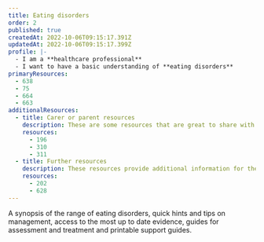```yaml
---
title: Eating disorders
order: 2
published: true
createdAt: 2022-10-06T09:15:17.391Z
updatedAt: 2022-10-06T09:15:17.399Z
profile: |-
  - I am a **healthcare professional**
  - I want to have a basic understanding of **eating disorders**
primaryResources:
  - 638
  - 75
  - 664
  - 663
additionalResources:
  - title: Carer or parent resources
    description: These are some resources that are great to share with the child or young person or their family. Healthcare professionals may also find them useful as they give an insight into the understanding required by the child or young person and their families, and they may help address questions posed to the healthcare professional.
    resources:
      - 196
      - 310
      - 311
  - title: Further resources
    description: These resources provide additional information for the learner looking to extend their exploration of the subject matter beyond the initial rapid access list.
    resources:
      - 202
      - 628
---
```

A synopsis of the range of eating disorders, quick hints and tips on management, access to the most up to date evidence, guides for assessment and treatment and printable support guides.